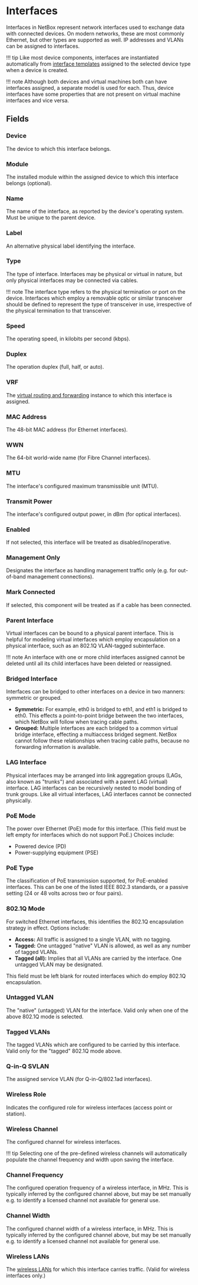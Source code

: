 # Interfaces

Interfaces in NetBox represent network interfaces used to exchange data with connected devices. On modern networks, these are most commonly Ethernet, but other types are supported as well. IP addresses and VLANs can be assigned to interfaces.

!!! tip
    Like most device components, interfaces are instantiated automatically from [interface templates](./interfacetemplate.md) assigned to the selected device type when a device is created.

!!! note
    Although both devices and virtual machines both can have interfaces assigned, a separate model is used for each. Thus, device interfaces have some properties that are not present on virtual machine interfaces and vice versa.

## Fields

### Device

The device to which this interface belongs.

### Module

The installed module within the assigned device to which this interface belongs (optional).

### Name

The name of the interface, as reported by the device's operating system. Must be unique to the parent device.

### Label

An alternative physical label identifying the interface.

### Type

The type of interface. Interfaces may be physical or virtual in nature, but only physical interfaces may be connected via cables.

!!! note
    The interface type refers to the physical termination or port on the device. Interfaces which employ a removable optic or similar transceiver should be defined to represent the type of transceiver in use, irrespective of the physical termination to that transceiver.

### Speed

The operating speed, in kilobits per second (kbps).

### Duplex

The operation duplex (full, half, or auto).

### VRF

The [virtual routing and forwarding](../ipam/vrf.md) instance to which this interface is assigned.

### MAC Address

The 48-bit MAC address (for Ethernet interfaces).

### WWN

The 64-bit world-wide name (for Fibre Channel interfaces).

### MTU

The interface's configured maximum transmissible unit (MTU).

### Transmit Power

The interface's configured output power, in dBm (for optical interfaces).

### Enabled

If not selected, this interface will be treated as disabled/inoperative.

### Management Only

Designates the interface as handling management traffic only (e.g. for out-of-band management connections).

### Mark Connected

If selected, this component will be treated as if a cable has been connected.

### Parent Interface

Virtual interfaces can be bound to a physical parent interface. This is helpful for modeling virtual interfaces which employ encapsulation on a physical interface, such as an 802.1Q VLAN-tagged subinterface.

!!! note
    An interface with one or more child interfaces assigned cannot be deleted until all its child interfaces have been deleted or reassigned.

### Bridged Interface

Interfaces can be bridged to other interfaces on a device in two manners: symmetric or grouped.

* **Symmetric:** For example, eth0 is bridged to eth1, and eth1 is bridged to eth0. This effects a point-to-point bridge between the two interfaces, which NetBox will follow when tracing cable paths.
* **Grouped:** Multiple interfaces are each bridged to a common virtual bridge interface, effecting a multiaccess bridged segment. NetBox cannot follow these relationships when tracing cable paths, because no forwarding information is available.

### LAG Interface

Physical interfaces may be arranged into link aggregation groups (LAGs, also known as "trunks") and associated with a parent LAG (virtual) interface. LAG interfaces can be recursively nested to model bonding of trunk groups. Like all virtual interfaces, LAG interfaces cannot be connected physically.

### PoE Mode

The power over Ethernet (PoE) mode for this interface. (This field must be left empty for interfaces which do not support PoE.) Choices include:

* Powered device (PD)
* Power-supplying equipment (PSE)

### PoE Type

The classification of PoE transmission supported, for PoE-enabled interfaces. This can be one of the listed IEEE 802.3 standards, or a passive setting (24 or 48 volts across two or four pairs).

### 802.1Q Mode

For switched Ethernet interfaces, this identifies the 802.1Q encapsulation strategy in effect. Options include:

* **Access:** All traffic is assigned to a single VLAN, with no tagging.
* **Tagged:** One untagged "native" VLAN is allowed, as well as any number of tagged VLANs.
* **Tagged (all):** Implies that all VLANs are carried by the interface. One untagged VLAN may be designated.

This field must be left blank for routed interfaces which do employ 802.1Q encapsulation.

### Untagged VLAN

The "native" (untagged) VLAN for the interface. Valid only when one of the above 802.1Q mode is selected.

### Tagged VLANs

The tagged VLANs which are configured to be carried by this interface. Valid only for the "tagged" 802.1Q mode above.

### Q-in-Q SVLAN

The assigned service VLAN (for Q-in-Q/802.1ad interfaces).

### Wireless Role

Indicates the configured role for wireless interfaces (access point or station).

### Wireless Channel

The configured channel for wireless interfaces.

!!! tip
    Selecting one of the pre-defined wireless channels will automatically populate the channel frequency and width upon saving the interface.

### Channel Frequency

The configured operation frequency of a wireless interface, in MHz. This is typically inferred by the configured channel above, but may be set manually e.g. to identify a licensed channel not available for general use.

### Channel Width

The configured channel width of a wireless interface, in MHz. This is typically inferred by the configured channel above, but may be set manually e.g. to identify a licensed channel not available for general use.

### Wireless LANs

The [wireless LANs](../wireless/wirelesslan.md) for which this interface carries traffic. (Valid for wireless interfaces only.)
